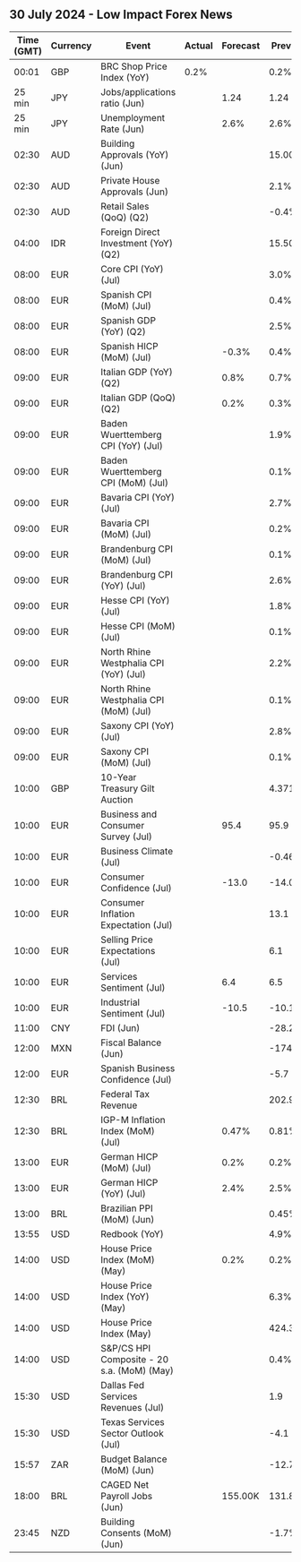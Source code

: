 ## 30 July 2024 - Low Impact Forex News

| Time (GMT) | Currency | Event | Actual | Forecast | Previous |
|------|----------|-------|--------|----------|----------|
| 00:01 | GBP | BRC Shop Price Index (YoY) | 0.2% |  | 0.2% |
| 25 min | JPY | Jobs/applications ratio (Jun) |  | 1.24 | 1.24 |
| 25 min | JPY | Unemployment Rate (Jun) |  | 2.6% | 2.6% |
| 02:30 | AUD | Building Approvals (YoY) (Jun) |  |  | 15.00% |
| 02:30 | AUD | Private House Approvals (Jun) |  |  | 2.1% |
| 02:30 | AUD | Retail Sales (QoQ) (Q2) |  |  | -0.4% |
| 04:00 | IDR | Foreign Direct Investment (YoY) (Q2) |  |  | 15.50% |
| 08:00 | EUR | Core CPI (YoY) (Jul) |  |  | 3.0% |
| 08:00 | EUR | Spanish CPI (MoM) (Jul) |  |  | 0.4% |
| 08:00 | EUR | Spanish GDP (YoY) (Q2) |  |  | 2.5% |
| 08:00 | EUR | Spanish HICP (MoM) (Jul) |  | -0.3% | 0.4% |
| 09:00 | EUR | Italian GDP (YoY) (Q2) |  | 0.8% | 0.7% |
| 09:00 | EUR | Italian GDP (QoQ) (Q2) |  | 0.2% | 0.3% |
| 09:00 | EUR | Baden Wuerttemberg CPI (YoY) (Jul) |  |  | 1.9% |
| 09:00 | EUR | Baden Wuerttemberg CPI (MoM) (Jul) |  |  | 0.1% |
| 09:00 | EUR | Bavaria CPI (YoY) (Jul) |  |  | 2.7% |
| 09:00 | EUR | Bavaria CPI (MoM) (Jul) |  |  | 0.2% |
| 09:00 | EUR | Brandenburg CPI (MoM) (Jul) |  |  | 0.1% |
| 09:00 | EUR | Brandenburg CPI (YoY) (Jul) |  |  | 2.6% |
| 09:00 | EUR | Hesse CPI (YoY) (Jul) |  |  | 1.8% |
| 09:00 | EUR | Hesse CPI (MoM) (Jul) |  |  | 0.1% |
| 09:00 | EUR | North Rhine Westphalia CPI (YoY) (Jul) |  |  | 2.2% |
| 09:00 | EUR | North Rhine Westphalia CPI (MoM) (Jul) |  |  | 0.1% |
| 09:00 | EUR | Saxony CPI (YoY) (Jul) |  |  | 2.8% |
| 09:00 | EUR | Saxony CPI (MoM) (Jul) |  |  | 0.1% |
| 10:00 | GBP | 10-Year Treasury Gilt Auction |  |  | 4.371% |
| 10:00 | EUR | Business and Consumer Survey (Jul) |  | 95.4 | 95.9 |
| 10:00 | EUR | Business Climate (Jul) |  |  | -0.46 |
| 10:00 | EUR | Consumer Confidence (Jul) |  | -13.0 | -14.0 |
| 10:00 | EUR | Consumer Inflation Expectation (Jul) |  |  | 13.1 |
| 10:00 | EUR | Selling Price Expectations (Jul) |  |  | 6.1 |
| 10:00 | EUR | Services Sentiment (Jul) |  | 6.4 | 6.5 |
| 10:00 | EUR | Industrial Sentiment (Jul) |  | -10.5 | -10.1 |
| 11:00 | CNY | FDI (Jun) |  |  | -28.20% |
| 12:00 | MXN | Fiscal Balance (Jun) |  |  | -174.07B |
| 12:00 | EUR | Spanish Business Confidence (Jul) |  |  | -5.7 |
| 12:30 | BRL | Federal Tax Revenue |  |  | 202.90B |
| 12:30 | BRL | IGP-M Inflation Index (MoM) (Jul) |  | 0.47% | 0.81% |
| 13:00 | EUR | German HICP (MoM) (Jul) |  | 0.2% | 0.2% |
| 13:00 | EUR | German HICP (YoY) (Jul) |  | 2.4% | 2.5% |
| 13:00 | BRL | Brazilian PPI (MoM) (Jun) |  |  | 0.45% |
| 13:55 | USD | Redbook (YoY) |  |  | 4.9% |
| 14:00 | USD | House Price Index (MoM) (May) |  | 0.2% | 0.2% |
| 14:00 | USD | House Price Index (YoY) (May) |  |  | 6.3% |
| 14:00 | USD | House Price Index (May) |  |  | 424.3 |
| 14:00 | USD | S&P/CS HPI Composite - 20 s.a. (MoM) (May) |  |  | 0.4% |
| 15:30 | USD | Dallas Fed Services Revenues (Jul) |  |  | 1.9 |
| 15:30 | USD | Texas Services Sector Outlook (Jul) |  |  | -4.1 |
| 15:57 | ZAR | Budget Balance (MoM) (Jun) |  |  | -12.78B |
| 18:00 | BRL | CAGED Net Payroll Jobs (Jun) |  | 155.00K | 131.81K |
| 23:45 | NZD | Building Consents (MoM) (Jun) |  |  | -1.7% |
